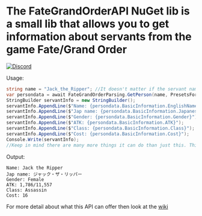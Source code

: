 # The FateGrandOrderAPI NuGet lib is a small lib that allows you to get information about servants from the game Fate/Grand Order
[![Discord](https://discordapp.com/api/guilds/525688264250753025/widget.png)](https://discord.gg/F5RhrBs)

Usage: 
```cs
string name = "Jack_the_Ripper"; //It doesn't matter if the servant name has the _ for spaces but it's a good idea to have them
var persondata = await FateGrandOrderParsing.GetPerson(name, PresetsForInformation.BasicInformation);
StringBuilder servantInfo = new StringBuilder();
servantInfo.AppendLine($"Name: {persondata.BasicInformation.EnglishName}");
servantInfo.AppendLine($"Jap name: {persondata.BasicInformation.JapaneseName}");
servantInfo.AppendLine($"Gender: {persondata.BasicInformation.Gender}");
servantInfo.AppendLine($"ATK: {persondata.BasicInformation.ATK}");
servantInfo.AppendLine($"Class: {persondata.BasicInformation.Class}");
servantInfo.AppendLine($"Cost: {persondata.BasicInformation.Cost}");
Console.Write(servantInfo);
//Keep in mind there are many more things it can do than just this. This is just a small example
```

Output:
```
Name: Jack the Ripper
Jap name: ジャック・ザ・リッパー
Gender: Female
ATK: 1,786/11,557
Class: Assassin
Cost: 16
```

For more detail about what this API can offer then look at the [wiki](https://github.com/AzyIsCool/FateGrandOrderAPI/wiki)